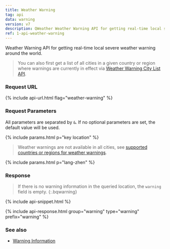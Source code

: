 ```yaml
---
title: Weather Warning
tag: api
data: warning
version: v7
description: QWeather Weather Warning API for getting real-time local severe weather warning around the world.
ref: 1-api-weather-warning
---
```


Weather Warning API for getting real-time local severe weather warning around the world.

> You can also first get a list of all cities in a given country or region where warnings are currently in effect via [Weather Warning City List API](/en/docs/api/warning/weather-warning-city-list/).

### Request URL

{% include api-url.html flag="weather-warning" %}

### Request Parameters

All parameters are separated by `&`. If no optional parameters are set, the default value will be used.

{% include params.html p="key location" %}

> Weather warnings are not available in all cities, see [supported countries or regions for weather warnings](/en/docs/resource/warning-info/#supported-regions).

{% include params.html p="lang-zhen" %}

### Response

> If there is no warning information in the queried location, the `warning` field is empty.
{:.bqwarning}

{% include api-snippet.html %}

{% include api-response.html group="warning" type="warning" prefix="warning" %}

### See also

- [Warning Information](/en/docs/resource/warning-info/)